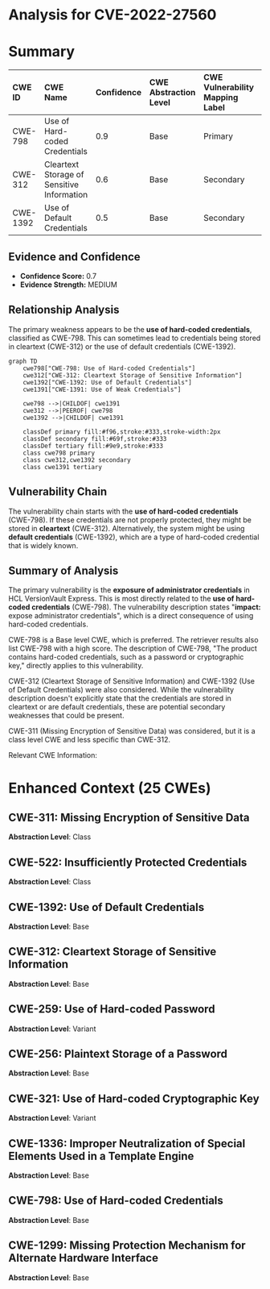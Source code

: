 # Analysis for CVE-2022-27560

# Summary
| CWE ID  | CWE Name                                                    | Confidence | CWE Abstraction Level | CWE Vulnerability Mapping Label | CWE-Vulnerability Mapping Notes |
| :------- | :---------------------------------------------------------- | :--------- | :---------------------- | :------------------------------ | :------------------------------ |
| CWE-798  | Use of Hard-coded Credentials                               | 0.9        | Base                    | Primary                         | Allowed                       |
| CWE-312  | Cleartext Storage of Sensitive Information                | 0.6        | Base                    | Secondary                       | Allowed                       |
| CWE-1392 | Use of Default Credentials                                  | 0.5        | Base                    | Secondary                       | Allowed                       |

## Evidence and Confidence

*   **Confidence Score:** 0.7
*   **Evidence Strength:** MEDIUM

## Relationship Analysis
The primary weakness appears to be the **use of hard-coded credentials**, classified as CWE-798. This can sometimes lead to credentials being stored in cleartext (CWE-312) or the use of default credentials (CWE-1392).

```mermaid
graph TD
    cwe798["CWE-798: Use of Hard-coded Credentials"]
    cwe312["CWE-312: Cleartext Storage of Sensitive Information"]
    cwe1392["CWE-1392: Use of Default Credentials"]
    cwe1391["CWE-1391: Use of Weak Credentials"]

    cwe798 -->|CHILDOF| cwe1391
    cwe312 -->|PEEROF| cwe798
    cwe1392 -->|CHILDOF| cwe1391

    classDef primary fill:#f96,stroke:#333,stroke-width:2px
    classDef secondary fill:#69f,stroke:#333
    classDef tertiary fill:#9e9,stroke:#333
    class cwe798 primary
    class cwe312,cwe1392 secondary
    class cwe1391 tertiary
```

## Vulnerability Chain
The vulnerability chain starts with the **use of hard-coded credentials** (CWE-798). If these credentials are not properly protected, they might be stored in **cleartext** (CWE-312). Alternatively, the system might be using **default credentials** (CWE-1392), which are a type of hard-coded credential that is widely known.

## Summary of Analysis
The primary vulnerability is the **exposure of administrator credentials** in HCL VersionVault Express. This is most directly related to the **use of hard-coded credentials** (CWE-798). The vulnerability description states "**impact:** expose administrator credentials", which is a direct consequence of using hard-coded credentials.

CWE-798 is a Base level CWE, which is preferred. The retriever results also list CWE-798 with a high score. The description of CWE-798, "The product contains hard-coded credentials, such as a password or cryptographic key," directly applies to this vulnerability.

CWE-312 (Cleartext Storage of Sensitive Information) and CWE-1392 (Use of Default Credentials) were also considered. While the vulnerability description doesn't explicitly state that the credentials are stored in cleartext or are default credentials, these are potential secondary weaknesses that could be present.

CWE-311 (Missing Encryption of Sensitive Data) was considered, but it is a class level CWE and less specific than CWE-312.

Relevant CWE Information:

# Enhanced Context (25 CWEs)

## CWE-311: Missing Encryption of Sensitive Data
**Abstraction Level**: Class

## CWE-522: Insufficiently Protected Credentials
**Abstraction Level**: Class

## CWE-1392: Use of Default Credentials
**Abstraction Level**: Base

## CWE-312: Cleartext Storage of Sensitive Information
**Abstraction Level**: Base

## CWE-259: Use of Hard-coded Password
**Abstraction Level**: Variant

## CWE-256: Plaintext Storage of a Password
**Abstraction Level**: Base

## CWE-321: Use of Hard-coded Cryptographic Key
**Abstraction Level**: Variant

## CWE-1336: Improper Neutralization of Special Elements Used in a Template Engine
**Abstraction Level**: Base

## CWE-798: Use of Hard-coded Credentials
**Abstraction Level**: Base

## CWE-1299: Missing Protection Mechanism for Alternate Hardware Interface
**Abstraction Level**: Base
